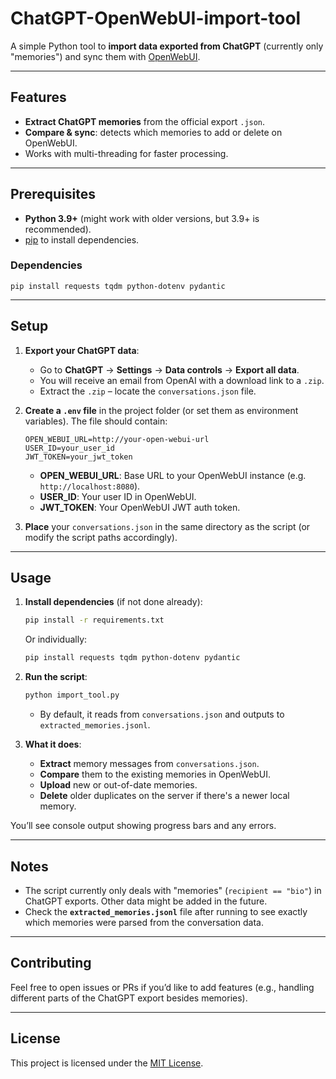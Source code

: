 # ChatGPT-OpenWebUI-import-tool

A simple Python tool to **import data exported from ChatGPT** (currently only "memories") and sync them with [OpenWebUI](https://github.com/OpenLLMAI/OpenWebUI).

---

## Features

- **Extract ChatGPT memories** from the official export `.json`.
- **Compare & sync**: detects which memories to add or delete on OpenWebUI.
- Works with multi-threading for faster processing.

---

## Prerequisites

- **Python 3.9+** (might work with older versions, but 3.9+ is recommended).
- [pip](https://pip.pypa.io/en/stable/) to install dependencies.

### Dependencies

```
pip install requests tqdm python-dotenv pydantic
```

---

## Setup

1. **Export your ChatGPT data**:
   - Go to **ChatGPT** → **Settings** → **Data controls** → **Export all data**.
   - You will receive an email from OpenAI with a download link to a `.zip`.
   - Extract the `.zip` – locate the `conversations.json` file.

2. **Create a `.env` file** in the project folder (or set them as environment variables). The file should contain:
   ```
   OPEN_WEBUI_URL=http://your-open-webui-url
   USER_ID=your_user_id
   JWT_TOKEN=your_jwt_token
   ```

   - **OPEN_WEBUI_URL**: Base URL to your OpenWebUI instance (e.g. `http://localhost:8080`).
   - **USER_ID**: Your user ID in OpenWebUI.
   - **JWT_TOKEN**: Your OpenWebUI JWT auth token.

3. **Place** your `conversations.json` in the same directory as the script (or modify the script paths accordingly).

---

## Usage

1. **Install dependencies** (if not done already):

   ```bash
   pip install -r requirements.txt
   ```
   
   Or individually:
   ```bash
   pip install requests tqdm python-dotenv pydantic
   ```

2. **Run the script**:

   ```bash
   python import_tool.py
   ```
   - By default, it reads from `conversations.json` and outputs to `extracted_memories.jsonl`.

3. **What it does**:
   - **Extract** memory messages from `conversations.json`.
   - **Compare** them to the existing memories in OpenWebUI.
   - **Upload** new or out-of-date memories.
   - **Delete** older duplicates on the server if there's a newer local memory.

You’ll see console output showing progress bars and any errors.

---

## Notes

- The script currently only deals with "memories" (`recipient == "bio"`) in ChatGPT exports. Other data might be added in the future.
- Check the **`extracted_memories.jsonl`** file after running to see exactly which memories were parsed from the conversation data.

---

## Contributing

Feel free to open issues or PRs if you’d like to add features (e.g., handling different parts of the ChatGPT export besides memories). 

---

## License

This project is licensed under the [MIT License](./LICENSE).